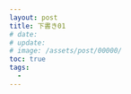 ```yaml
---
layout: post
title: 下書き01
# date: 
# update: 
# image: /assets/post/00000/
toc: true
tags:
  - 
---
```



